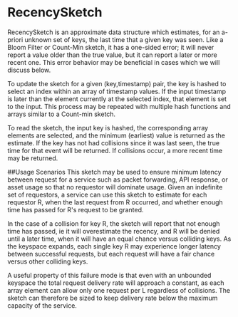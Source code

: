 # RecencySketch
RecencySketch is an approximate data structure which estimates, for an a-priori unknown set of keys, the last time that a given key was seen. Like a Bloom Filter or Count-Min sketch, it has a one-sided error; it will never report a value older than the true value, but it can report a later or more recent one. This error behavior may be beneficial in cases which we will discuss below.

To update the sketch for a given (key,timestamp) pair, the key is hashed to select an index within an array of timestamp values. If the input timestamp is later than the element currently at the selected index, that element is set to the input. This process may be repeated with multiple hash functions and arrays similar to a Count-min sketch.

To read the sketch, the input key is hashed, the corresponding array elements are selected, and the minimum (earliest) value is returned as the estimate. If the key has not had collisions since it was last seen, the true time for that event will be returned. If collisions occur, a more recent time may be returned.

##Usage Scenarios
This sketch may be used to ensure minimum latency between request for a service such as packet forwarding, API response, or asset usage so that no requestor will dominate usage. Given an indefinite set of requestors, a service can use this sketch to estimate for each requestor R, when the last request from R occurred, and whether enough time has passed for R's request to be granted. 

In the case of a collision for key R, the sketch will report that not enough time has passed, ie it will overestimate the recency, and R will be denied until a later time, when it will have an equal chance versus colliding keys. As the keyspace expands, each single key R may experience longer latency between successful requests, but each request will have a fair chance versus other colliding keys.

A useful property of this failure mode is that even with an unbounded keyspace the total request delivery rate will approach a constant, as each array element can allow only one request per L regardless of collisions. The sketch can therefore be sized to keep delivery rate below the maximum capacity of the service.
